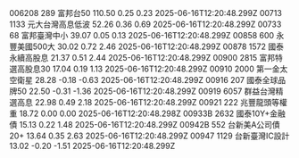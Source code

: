 006208	289	富邦台50	110.50	0.25	0.23	2025-06-16T12:20:48.299Z
00713	1133	元大台灣高息低波	52.26	0.36	0.69	2025-06-16T12:20:48.299Z
00733	68	富邦臺灣中小	39.07	0.05	0.13	2025-06-16T12:20:48.299Z
00858	600	永豐美國500大	30.02	0.72	2.46	2025-06-16T12:20:48.299Z
00878	1572	國泰永續高股息	21.37	0.51	2.44	2025-06-16T12:20:48.299Z
00900	2815	富邦特選高股息30	17.04	0.19	1.13	2025-06-16T12:20:48.299Z
00910	2000	第一金太空衛星	28.28	-0.18	-0.63	2025-06-16T12:20:48.299Z
00916	207	國泰全球品牌50	22.50	-0.31	-1.36	2025-06-16T12:20:48.299Z
00919	6057	群益台灣精選高息	22.98	0.49	2.18	2025-06-16T12:20:48.299Z
00921	222	兆豐龍頭等權重	18.72	0.00	0.00	2025-06-16T12:20:48.298Z
00933B	2632	國泰10Y+金融債	15.13	0.22	1.48	2025-06-16T12:20:48.299Z
00942B	552	台新美A公司債20+	13.64	0.35	2.63	2025-06-16T12:20:48.299Z
00947	1129	台新臺灣IC設計	13.02	-0.20	-1.51	2025-06-16T12:20:48.299Z